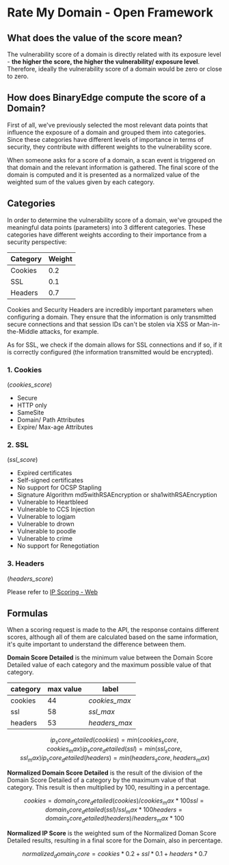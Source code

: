 # Rate My Domain - Open Framework

## What does the value of the score mean?

The vulnerability score of a domain is directly related with its exposure level - **the higher the score, the higher the vulnerability/ exposure level**. Therefore, ideally the vulnerability score of a domain would be zero or close to zero.


## How does BinaryEdge compute the score of a Domain?

First of all, we've previously selected the most relevant data points that influence the exposure of a domain and grouped them into categories. Since these categories have different levels of importance in terms of security, they contribute with different weights to the vulnerability score.

When someone asks for a score of a domain, a scan event is triggered on that domain and the relevant information is gathered. The final score of the domain is computed and it is presented as a normalized value of the weighted sum of the values given by each category.


## Categories

In order to determine the vulnerability score of a domain, we've grouped the meaningful data points (parameters) into 3 different categories. These categories have different weights according to their importance from a security perspective:

| Category | Weight |
| --- | --- |
| Cookies | 0.2 |
| SSL | 0.1 |
| Headers | 0.7 ||

Cookies and Security Headers are incredibly important parameters when configuring a domain. They ensure that the information is only transmitted secure connections and that session IDs can't be stolen via XSS or Man-in-the-Middle attacks, for example.

As for SSL, we check if the domain allows for SSL connections and if so, if it is correctly configured (the information transmitted would be encrypted).


### 1. Cookies
(*cookies_score*)

  * Secure
  * HTTP only
  * SameSite
  * Domain/ Path Attributes
  * Expire/ Max-age Attributes


### 2. SSL
(*ssl_score*)

  * Expired certificates
  * Self-signed certificates
  * No support for OCSP Stapling
  * Signature Algorithm md5withRSAEncryption or sha1withRSAEncryption
  * Vulnerable to Heartbleed
  * Vulnerable to CCS Injection
  * Vulnerable to logjam
  * Vulnerable to drown
  * Vulnerable to poodle
  * Vulnerable to crime
  * No support for Renegotiation


### 3. Headers
(*headers_score*)

Please refer to [IP Scoring - Web](https://github.com/balgan/ratemyip-openframework/blob/master/ip-score.md#5-web)



## Formulas

When a scoring request is made to the API, the response contains different scores, although all of them are calculated based on the same information, it's quite important to understand the difference between them.


**Domain Score Detailed** is the minimum value between the Domain Score Detailed value of each category and the maximum possible value of that category.

| category | max value | label |
| --- | --- | --- |
| cookies | 44 | *cookies_max* |
| ssl | 58 | *ssl_max* |
| headers | 53 | *headers_max* ||

```math
ip_score_detailed(cookies) = min(cookies_score, cookies_max)
ip_score_detailed(ssl) = min(ssl_score, ssl_max)
ip_score_detailed(headers) = min(headers_score, headers_max)
```

**Normalized Domain Score Detailed** is the result of the division of the Domain Score Detailed of a category by the maximum value of that category. This result is then multiplied by 100, resulting in a percentage.

```math
cookies = domain_score_detailed(cookies) / cookies_max * 100
ssl = domain_score_detailed(ssl) / ssl_max * 100
headers = domain_score_detailed(headers) / headers_max * 100
```

**Normalized IP Score** is the weighted sum of the Normalized Doman Score Detailed results, resulting in a final score for the Domain, also in percentage.

```math
normalized_domain_score = cookies * 0.2 + ssl * 0.1 + headers * 0.7
```
